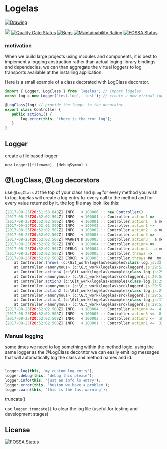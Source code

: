 # Logelas

<a href="https://travis-ci.org/nodulusteam/logelas">
<img src="./logelas.png" alt="Drawing" style="max-width: 150px!important;"/>
</a>

[<img src="https://travis-ci.org/nodulusteam/logelas.svg?branch=master">](https://travis-ci.org/nodulusteam/logelas) 
 [![Quality Gate Status](https://sonarcloud.io/api/project_badges/measure?project=nodulusteam_logelas&metric=alert_status)](https://sonarcloud.io/dashboard?id=nodulusteam_logelas)
[![Bugs](https://sonarcloud.io/api/project_badges/measure?project=nodulusteam_logelas&metric=bugs)](https://sonarcloud.io/dashboard?id=nodulusteam_logelas)
[![Maintainability Rating](https://sonarcloud.io/api/project_badges/measure?project=nodulusteam_logelas&metric=sqale_rating)](https://sonarcloud.io/dashboard?id=nodulusteam_logelas)
[![FOSSA Status](https://app.fossa.io/api/projects/git%2Bgithub.com%2Fnodulusteam%2Flogelas.svg?type=shield)](https://app.fossa.io/projects/git%2Bgithub.com%2Fnodulusteam%2Flogelas?ref=badge_shield)


### motivation
When we build large projects using modules and components, it is best to implement a logging abstraction rather than actual loging library bindings and dependecies, we can than aggregate the virtual loggers to log transports available at the installing application.

Here is a small example of a class decorated with LogClass decorator.

 ```typescript
import { Logger, LogClass } from 'logelas'; // import logelas
const log = new Logger('test.log', 'test'); // create a new virtual logger

@LogClass(log) // provide the logger to the decorator
export class Controller {   
    public action1() {
        log.error(this, 'there is the rror log');
    }
}

 ```

















## Logger
create a file based logger

`new Logger([filename], [debugSymbol])`

## @LogClass, @Log  decorators

use `@LogClass` at the top of your class and `@Log` for every method you wish to log.
logelas will create a log entry for every call to the method and for every value returned by it. the log file may look like this:
```javascript
[2017-08-25T20:51:58.848Z] INFO   √ 100006 :: new Controller() 
[2017-08-25T20:52:02.504Z] INFO   √ 100001 :: Controller.action1 =>  
[2017-08-25T20:52:02.506Z] INFO   √ 100001 :: Controller.action1   a message from inside the method
[2017-08-25T20:52:02.506Z] INFO   √ 100002 :: Controller.action2 =>  
[2017-08-25T20:52:02.507Z] INFO   √ 100002 :: Controller.action2   a message from inside the method
[2017-08-25T20:52:02.507Z] INFO   √ 100003 :: Controller.action3 =>  
[2017-08-25T20:52:02.507Z] WARNIN ‼ 100003 :: Controller.action3   a message from inside the method
[2017-08-25T20:52:02.507Z] INFO   √ 100004 :: Controller.action4 =>  
[2017-08-25T20:52:02.507Z] DEBUG  i 100004 :: Controller.action4   a message from inside the method
[2017-08-25T20:52:02.507Z] INFO   √ 100005 :: Controller.throws =>  
[2017-08-25T20:52:02.508Z] ERROR  × 100005 :: Controller.throws ##  my bad Error: my bad
    at Controller.throws (c:\Git_work\logelas\examples\class-log.js:33:16)
    at Controller.<anonymous> (c:\Git_work\logelas\src\loggerd.js:29:53)
    at Controller.action4 (c:\Git_work\logelas\examples\class-log.js:29:14)
    at Controller.<anonymous> (c:\Git_work\logelas\src\loggerd.js:29:53)
    at Controller.action3 (c:\Git_work\logelas\examples\class-log.js:25:21)
    at Controller.<anonymous> (c:\Git_work\logelas\src\loggerd.js:29:53)
    at Controller.action2 (c:\Git_work\logelas\examples\class-log.js:21:21)
    at Controller.<anonymous> (c:\Git_work\logelas\src\loggerd.js:29:53)
    at Controller.action1 (c:\Git_work\logelas\examples\class-log.js:17:21)
    at Controller.<anonymous> (c:\Git_work\logelas\src\loggerd.js:29:53)
[2017-08-25T20:52:02.508Z] INFO   √ 100004 :: Controller.action4 <=  4
[2017-08-25T20:52:02.508Z] INFO   √ 100003 :: Controller.action3 <=  8
[2017-08-25T20:52:02.508Z] INFO   √ 100002 :: Controller.action2 <=  16
[2017-08-25T20:52:02.508Z] INFO   √ 100001 :: Controller.action1 <=  32
```


### Manual logging
some times we need to log something within the method logic. using the same logger as the @LogClass decorator we can easily emit log messages that will automatically log the class and method names and id.

```javascript

logger.log(this, 'my custom log entry');
logger.debug(this, 'debug this please');
logger.info(this, 'just an info lo entry');
logger.error(this, 'huston we have a problem');
logger.warn(this, 'this is the last warning');

```

truncate()

use `logger.truncate()` to clear the log file (useful for testing and development stages)

## License
[![FOSSA Status](https://app.fossa.io/api/projects/git%2Bgithub.com%2Fnodulusteam%2Flogelas.svg?type=large)](https://app.fossa.io/projects/git%2Bgithub.com%2Fnodulusteam%2Flogelas?ref=badge_large)